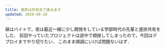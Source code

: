 ```yaml
---
title: 進捗は共有会で進みます
updated: 2020-08-28
---
```


昼はバイトで，夜は最近一緒に少し開発をしている学部時代の先輩と進捗共有をした．
前回やっていたプロジェクトは途中で頓挫してしまったので，今回はデプロイまでやり切りたい．
このまま順調にいけば問題ないはず．

